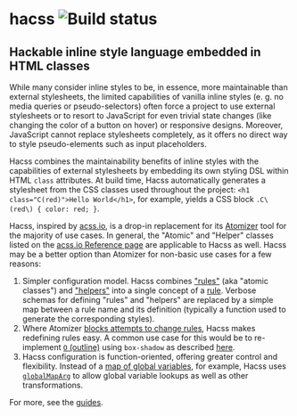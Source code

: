 # hacss ![Build status](https://travis-ci.org/nsaunders/hacss.svg?branch=master)
## Hackable inline style language embedded in HTML classes

While many consider inline styles to be, in essence, more maintainable than
external stylesheets, the limited capabilities of vanilla inline styles (e. g.
no media queries or pseudo-selectors) often force a project to use external
stylesheets or to resort to JavaScript for even trivial state changes (like
changing the color of a button on hover) or responsive designs. Moreover,
JavaScript cannot replace stylesheets completely, as it offers no direct way
to style pseudo-elements such as input placeholders.

Hacss combines the maintainability benefits of inline styles with the
capabilities of external stylesheets by embedding its own styling DSL within
HTML `class` attributes. At build time, Hacss automatically generates a
stylesheet from the CSS classes used throughout the project:
`<h1 class="C(red)">Hello World</h1>`, for example, yields a CSS block
`.C\(red\) { color: red; }`.

Hacss, inspired by [acss.io](https://acss.io), is a drop-in replacement for its
[Atomizer](https://github.com/acss-io/atomizer) tool for the majority of use
cases. In general, the "Atomic" and "Helper" classes listed on the
[acss.io Reference page](http://acss.io/reference.html) are applicable to Hacss
as well. Hacss may be a better option than Atomizer for non-basic use cases for
a few reasons:

1. Simpler configuration model. Hacss combines
   ["rules"](https://github.com/acss-io/atomizer/blob/master/src/rules.js)
   (aka "atomic classes") and
   ["helpers"](https://github.com/acss-io/atomizer/blob/master/src/helpers.js)
   into a single concept of a [rule](guides/config.md#rules). Verbose schemas
   for defining "rules" and "helpers" are replaced by a simple map between a
   rule name and its definition (typically a function used to generate the
   corresponding styles).
2. Where Atomizer
   [blocks attempts to change rules](https://github.com/acss-io/atomizer/search?q=already+exists+with+a+different&unscoped_q=already+exists+with+a+different),
   Hacss makes redefining rules easy. A common use case for this would be to
   re-implement
   [`O` (outline)](https://github.com/nsaunders/hacss/search?q=outline&unscoped_q=outline)
   using `box-shadow` as described
   [here](https://dev.to/hybrid_alex/better-css-outlines-with-box-shadows-1k7j).
3. Hacss configuration is function-oriented, offering greater control and
   flexibility. Instead of a
   [map of global variables](https://github.com/acss-io/atomizer/blob/fc0d460e2e0f82acaa3d626da03193b9895c8010/examples/example-config.js#L6),
   for example, Hacss uses [`globalMapArg`](guides/config.md#globalMapArg) to allow global
   variable lookups as well as other transformations.

For more, see the [guides](./guides).
